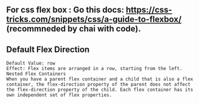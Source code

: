 ## For css flex box : Go this docs: https://css-tricks.com/snippets/css/a-guide-to-flexbox/   (recommneded by chai with code).


## Default Flex Direction
    Default Value: row
    Effect: Flex items are arranged in a row, starting from the left.
    Nested Flex Containers
    When you have a parent flex container and a child that is also a flex container, the flex-direction property of the parent does not affect the flex-direction property of the child. Each flex container has its own independent set of flex properties.

